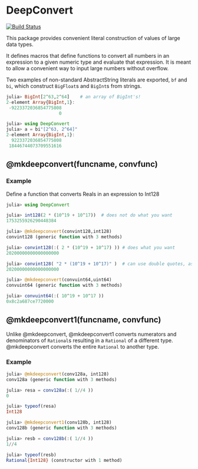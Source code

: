 # DeepConvert

[![Build Status](https://travis-ci.org/jlapeyre/DeepConvert.jl.svg?branch=master)](https://travis-ci.org/jlapeyre/DeepConvert.jl)

This package provides convenient literal construction of values of
large data types.

It defines macros that define functions to convert all
numbers in an expression to a given numeric type and evaluate that
expression. It is meant to allow a convenient way to input large
numbers without overflow.

Two examples of non-standard AbstractString literals are exported,
```bf``` and ```bi```, which construct ```BigFloat```s and
```BigInt```s from strings.

```julia
julia> BigInt[2^63,2^64]    # an array of BigInt's!
2-element Array{BigInt,1}:
 -9223372036854775808
                    0

julia> using DeepConvert
julia> a = bi"[2^63, 2^64]"
2-element Array{BigInt,1}:
  9223372036854775808
 18446744073709551616
```

## @mkdeepconvert(funcname, convfunc)

### Example

Define a function that converts Reals in an expression
to Int128

```julia
julia> using DeepConvert

julia> int128(2 * (10^19 + 10^17))  # does not do what you want
1753255926290448384

julia> @mkdeepconvert(convint128,int128)
convint128 (generic function with 3 methods)

julia> convint128(:( 2 * (10^19 + 10^17) )) # does what you want
20200000000000000000

julia> convint128( "2 * (10^19 + 10^17)" )  # can use double quotes, as well
20200000000000000000

julia> @mkdeepconvert(convuint64,uint64)
convuint64 (generic function with 3 methods)

julia> convuint64(:( 10^19 + 10^17 ))
0x8c2a687ce7720000
```

## @mkdeepconvert1(funcname, convfunc)

Unlike @mkdeepconvert, @mkdeepconvert1 converts numerators and
denominators of ```Rational```s resulting in a ```Rational``` of a
different type.  @mkdeepconvert converts the entire ```Rational``` to
another type.

### Example

```julia
julia> @mkdeepconvert(conv128a, int128)
conv128a (generic function with 3 methods)

julia> resa = conv128a(:( 1//4 ))
0

julia> typeof(resa)
Int128

julia> @mkdeepconvert1(conv128b, int128)
conv128b (generic function with 3 methods)

julia> resb = conv128b(:( 1//4 ))
1//4

julia> typeof(resb)
Rational{Int128} (constructor with 1 method)
```
